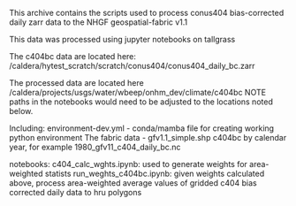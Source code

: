 This archive contains the scripts used to process conus404 bias-corrected daily zarr data to the NHGF geospatial-fabric v1.1

This data was processed using jupyter notebooks on tallgrass

The c404bc data are located here: /caldera/hytest_scratch/scratch/conus404/conus404_daily_bc.zarr

The processed data are located here /caldera/projects/usgs/water/wbeep/onhm_dev/climate/c404bc
NOTE paths in the notebooks would need to be adjusted to the locations noted below.

Including:
environment-dev.yml - conda/mamba file for creating working python environment
The fabric data - gfv1.1_simple.shp
c404bc by calendar year, for example 1980_gfv11_c404_daily_bc.nc

notebooks:
c404_calc_wghts.ipynb: used to generate weights for area-weighted statists
run_weghts_c404bc.ipynb: given weights calculated above, process area-weighted average values of gridded c404 bias corrected daily data to hru polygons


